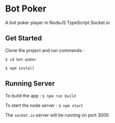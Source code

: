 # Bot Poker
A bot poker player in NodeJS TypeScript Socket.io

Get Started
-
Clone the project and run commands :

`$ cd bot-poker`

`$ npm install`

Running Server
-
To build the app : 
`$ npm run build`

To start the node server : 
`$ npm start`

The `socket.io` server will be running on port 3000
